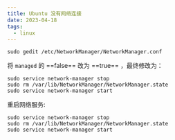 ```yaml
---
title: Ubuntu 没有网络连接
date: 2023-04-18
tags:
  - linux
---
```


```Shell
sudo gedit /etc/NetworkManager/NetworkManager.conf
```
将 `managed` 的 ==false== 改为 ==true== ，最终修改为：
```Shell
sudo service network-manager stop
sudo rm /var/lib/NetworkManager/NetworkManager.state
sudo service network-manager start
```
重启网络服务:
```Shell
sudo service network-manager stop
sudo rm /var/lib/NetworkManager/NetworkManager.state
sudo service network-manager start
```